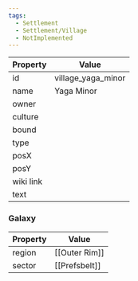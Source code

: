 ```yaml
---
tags:
  - Settlement
  - Settlement/Village
  - NotImplemented
---
```


| Property  | Value              |
| --------- | ------------------ |
| id        | village_yaga_minor |
| name      | Yaga Minor         |
| owner     |                    |
| culture   |                    |
| bound     |                    |
| type      |                    |
| posX      |                    |
| posY      |                    |
| wiki link |                    |
| text      |                    |

### Galaxy
| Property | Value         |
| -------- | ------------- |
| region   | [[Outer Rim]] |
| sector   | [[Prefsbelt]] |
